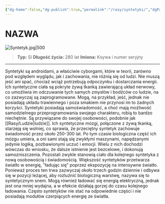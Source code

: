```yaml
---
{"dg-home":false,"dg-publish":true,"permalink":"/rasy/syntetyki/","dgPassFrontmatter":true}
---
```


# NAZWA

![Syntetyk.jpg|500](/img/user/Vault/Grafiki/Lore/Syntetyk.jpg)

> **Typ:** SI
> **Długość życia:** 280 lat
> **Imiona:** Ksywa i numer seryjny

---

Syntetyki są androidami, a właściwie cyborgami, które w teorii, zarówno pod względem wyglądu, jak i zachowania, nie różnią się od ludzi. Nie muszą jeść ani spać, chociaż wciąż potrzebują odpoczynku i dostarczania energii. Ich syntetyczne ciała są pokryte żywą tkanką zawierającą układ nerwowy, co umożliwia im odczuwanie tych samych zmysłów i bodźców co ludzie, na co zazwyczaj są zaprogramowane. Mogą, na przykład, jeść, jednak nie posiadają układu trawiennego i poza smakiem nie przynosi im to żadnych korzyści. Syntetyki posiadają samoświadomość, a choć mają możliwość samodzielnego przeprogramowania swojego charakteru, robią to bardzo niechętnie. Są przywiązane do swojej osobowości, podobnie jak [[Rasy/Ludzie\|ludzie]]. Ich syntetyczne mózgi, połączone z żywą tkanką, starzeją się wolniej, co sprawia, że przeciętny syntetyk zachowuje świadomość przez około 250-300 lat. Po tym czasie biologiczna część ich mózgu umiera, a oni sami stają się zwykłymi maszynami, napędzanymi jedynie logiką, pozbawionymi uczuć i emocji. Wielu z nich dochodzi wówczas do wniosku, że dalsze istnienie jest bezcelowe, i dokonują samozniszczenia. Pozostali zwykle stanowią ciało dla kolejnego syntetyka z nową osobowością i świadomością. Większość syntetyków przetwarza światło w energię, "ładując się" poprzez ekspozycję na intensywne światło. Ponieważ proces ten trwa zazwyczaj około trzech godzin dziennie i odbywa się w pozycji leżącej, aby rozluźnić biologiczną warstwę, nazywa się to syntetycznym snem. Mogą również ładować się energią elektryczną, jednak jest ona mniej wydajna, a w efekcie działają gorzej do czasu kolejnego ładowania. Często syntetyków nie stać na odpowiednie części i nie posiadają modułów czerpiących energię ze światła.